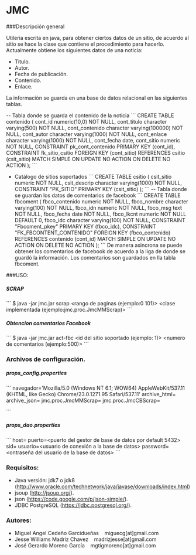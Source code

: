 # JMC

###Descripción general

Utileria escrita en java, para obtener ciertos datos de un sitio, de acuerdo al sitio se hace la clase que contiene el procedimiento para hacerlo. Actualmente obtiene los siguientes datos de una noticia:

- Titulo.
- Autor.
- Fecha de publicación.
- Contenido.
- Enlace.

La información se guarda en una base de datos relacional en las siguientes tablas.

-- Tabla donde se guarda el contenido de la noticia
´´´
CREATE TABLE contenido
(
  cont_id numeric(10,0) NOT NULL,
  cont_titulo character varying(500) NOT NULL,
  cont_contenido character varying(100000) NOT NULL,
  cont_autor character varying(1000) NOT NULL,
  cont_enlace character varying(1000) NOT NULL,
  cont_fecha date,
  cont_sitio numeric NOT NULL,
  CONSTRAINT pk_cont_contenido PRIMARY KEY (cont_id),
  CONSTRAINT fk_sitio_csitio FOREIGN KEY (cont_sitio)
      REFERENCES csitio (csit_sitio) MATCH SIMPLE
      ON UPDATE NO ACTION ON DELETE NO ACTION
);
´´´
- Catálogo de sitios soportados
´´´
CREATE TABLE csitio
(
  csit_sitio numeric NOT NULL,
  csit_descrip character varying(1000) NOT NULL,
  CONSTRAINT "PK_SITIO" PRIMARY KEY (csit_sitio)
);
´´´
-- Tabla donde se guardan los datos de comentarios de facebook
´´´
CREATE TABLE fbcoment
(
  fbco_contenido numeric NOT NULL,
  fbco_nombre character varying(100) NOT NULL,
  fbco_idn numeric NOT NULL,
  fbco_msg text NOT NULL,
  fbco_fecha date NOT NULL,
  fbco_lkcnt numeric NOT NULL DEFAULT 0,
  fbco_idc character varying(100) NOT NULL,
  CONSTRAINT "Fbcoment_pkey" PRIMARY KEY (fbco_idc),
  CONSTRAINT "FK_FBCONTENT_CONTENIDO" FOREIGN KEY (fbco_contenido)
      REFERENCES contenido (cont_id) MATCH SIMPLE
      ON UPDATE NO ACTION ON DELETE NO ACTION
);
´´´
De manera asincrona se puede obtener los comentarios de facebook de acuerdo a la liga de donde se guardó la información. Los comentarios son guardados en lla tabla fbcoment. 


###USO:

##### SCRAP
´´´
$ java -jar jmc.jar scrap <rango de paginas (ejemplo:0 101)> <clase implementada (ejemplo:jmc.proc.JmcMMScrap)>
´´´
##### Obtencion comentarios Facebook
´´´
$ java -jar jmc.jar act-fbc <id del sitio soportado (ejemplo: 1)> <numero de comentarios (ejemplo:500)>
´´´

### Archivos de configuración.

##### props_config.properties
´´´
navegador='Mozilla/5.0 (Windows NT 6.1; WOW64) AppleWebKit/537.11 (KHTML, like Gecko) Chrome/23.0.1271.95 Safari/537.11'
archive_html=<directorio donde se guardaran las paginas obtenidas>
archive_json=<directorio donde se guardaran los archivos JSON de las conversaciones de facebook>
jmc.proc.JmcMMScrap=<liga de sitio soportado a obtener>
jmc.proc.JmcCBScrap=<liga de sitio soportado a obtener>

´´´
##### props_dao.properties
´´´
host=<host del gestor de base de datos>
puerto=<puerto del gestor de base de datos por default 5432>
sid=<nombre de la base de datos>
usuario=<usuario de conexión a la base de datos>
password=<ontraseña del usuario de la base de datos>
´´´


### Requisitos:
- Java versión: jdk7 o jdk8 (http://www.oracle.com/technetwork/java/javase/downloads/index.html)
- jsoup (http://jsoup.org/).
- json (https://code.google.com/p/json-simple/).
- JDBC PostgreSQL (https://jdbc.postgresql.org/).

### Autores:
- Miguel Angel Cedeño Garcidueñas &nbsp;&nbsp;  miguecg[at]gmail.com
- Jesse Williams Madriz Chavez &nbsp;&nbsp;	    madrizjesse[at]gmail.com
- José Gerardo Moreno García &nbsp;&nbsp;        mgtigmoreno[at]gmail.com 


 
